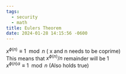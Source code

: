 ```yaml
---
tags:
  - security
  - math
title: Eulers Theorem
date: 2024-01-28 14:15:56 -0600
---
```


$x^{\phi(n)} \equiv 1 \mod n$ ( x and n needs to be coprime)  
This means that $x^{\phi(n)} / n$ remainder will be 1  
$x^{\phi(n)a} \equiv 1 \mod n$ (Also holds true)
